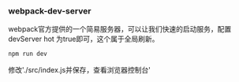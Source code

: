 ### webpack-dev-server

webpack官方提供的一个简易服务器，可以让我们快速的启动服务，配置devServer hot 为true即可，这个属于全局刷新。

```sh
npm run dev
```

修改'./src/index.js并保存，查看浏览器控制台'